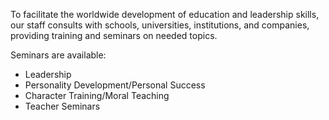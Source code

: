 To facilitate the worldwide development of education and leadership skills, our staff consults with schools, universities, institutions, and companies, providing training and seminars on needed topics.

Seminars are available:

- Leadership
- Personality Development/Personal Success
- Character Training/Moral Teaching
- Teacher Seminars
